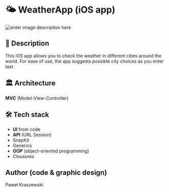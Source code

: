 ﻿
# 🌤 WeatherApp (iOS app)

![enter image description here](https://lh3.googleusercontent.com/UjodsBOk7MU1sqmouM5a10P5sLOwEvPJlUoLYZIl4Z2BNL37OcA_AnODRdaiHypBREAhTXlX498THY07yjvFAFQX0NirzFy7sLjGy6skMMdTzWYP4Qmdldz3Af3JS-9JBGpRhb_HuGTm1O5lY1qSrylrRX_qKs4mPII7F9k6i2i4Nu5KyATmuaKommsx7y-WxZ6jx71jElLRMz3wn8IL4_kQNhvZhrkrV6ERlYvx_3_eQjAOM3cSvvf34fzcGafwlngFdTlUXn4reLSOkqZuXtH64E-U7VFNQOnNPLXKnlb3g_S3oWTnB5JmGgvca1KKPcma0boozXI9m9ueNjEF8KTQR9d7njLQB9lXBXhoQbutJcFNSOrBza4tFZIhr0-LpFhoVUy9tEIR3lBQcD3o2YM3w0n3xCmewZTGEX6wKIVEsughc867fKkXan9dg3OODUUZGTcHAJ4Ha7N4JaBtpTzH6qQ9rhakkqGmqW5wKNloUDTyiSYRahw7_I0lyyNzAZZEx-OMUOLXnrgyrMExydFP1GNAIx4042yQ3Jou64a2URm7t0UCQLpi8XXHRt0_Qjjht29-Jh0GvEEX9GRO4QS_Ue7j7gcAR9LB8Owa4zqLEUpkEZljQoDW4MsjQQoGXr7r9R4_z13EwraCYulDQvP3BhvZyQkE6rjNW07k_IIPn9Cfkon2HfRdCjkS_Sl7rrOPK0fXO82_c0K1PaaENABJwNBeYJYlKw6wPl81AHVwBUgLU4mRMaKsDBkdciYJxccJAempgBqLyvFgxlr4-6oXJVZ9=w1280-h896-no?authuser=0)

## 📝 Description

This iOS app allows you to check the weather in different cities around the world. For ease of use, the app suggests possible city choices as you enter text

## 🏛 Architecture

**MVC** (Model-View-Controller)

## 🛠 Tech stack

- **UI** from code
- **API** (URL Session)
- SnapKit
- Generics
- **OOP** (object-oriented programming)
- Clousures

## Author (code & graphic design)

Paweł Kraszewski


